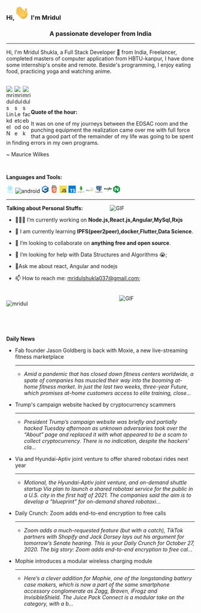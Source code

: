 ### Hi,<img src="https://raw.githubusercontent.com/ABSphreak/ABSphreak/master/gifs/Hi.gif" width="40px" /> I'm Mridul
<h3 align="center">A passionate developer from India</h3>

<hr/>

Hi, I'm Mridul Shukla, a Full Stack Developer 🚀 from India, Freelancer, completed masters of computer application from HBTU-kanpur,
I have done some internship's onsite and remote. Beside's programming, I enjoy eating food, practicing yoga and watching anime.

<br/>
<a href="https://www.linkedin.com/in/mridul-shukla-899123174/">
  <img align="left" alt="mriduls LinkdeIN" width="22px" src="https://cdn.jsdelivr.net/npm/simple-icons@v3/icons/linkedin.svg" />
</a>
<a href="https://leetcode.com/mridul37shukla/">
  <img align="left" alt="mriduls Leetcode" width="22px" src="https://cdn.jsdelivr.net/npm/simple-icons@v3/icons/leetcode.svg" />
</a>
<a href="https://www.facebook.com/mridul.shukla.524/">
  <img align="left" alt="mriduls facebook" width="22px" src="https://img.icons8.com/dusk/64/000000/facebook-new--v2.png" />
</a>
<br/>
<pre>

</pre>

**Quote of the hour:**

It was on one of my journeys between the EDSAC room and the punching equipment the realization came over me with full force that a good part of the remainder of my life was going to be spent in finding errors in my own programs.

~ Maurice Wilkes
<pre>

</pre>
**Languages and Tools:**  

<p align="left"><img src="https://raw.githubusercontent.com/devicons/devicon/master/icons/react/react-original-wordmark.svg" alt="react" width="20" height="20"/> <img src="https://github.com/ReactiveX/rxjs/blob/master/docs_app/assets/Rx_Logo_S.png" alt="android" width="20" height="20"/> <img src="https://raw.githubusercontent.com/devicons/devicon/master/icons/cplusplus/cplusplus-original.svg" alt="cplusplus" width="20" height="20"/>   <img src="https://raw.githubusercontent.com/devicons/devicon/master/icons/html5/html5-original-wordmark.svg" alt="html5" width="20" height="20"/> <img src="https://raw.githubusercontent.com/devicons/devicon/master/icons/javascript/javascript-original.svg" alt="javascript" width="20" height="20"/> <img src="https://raw.githubusercontent.com/devicons/devicon/master/icons/typescript/typescript-original.svg" alt="typescript" width="20" height="20"/> <img src="https://raw.githubusercontent.com/devicons/devicon/master/icons/mongodb/mongodb-original-wordmark.svg" alt="mongodb" width="20" height="20"/> <img src="https://raw.githubusercontent.com/devicons/devicon/master/icons/mysql/mysql-original-wordmark.svg" alt="mysql" width="20" height="20"/> <img src="https://raw.githubusercontent.com/devicons/devicon/master/icons/postgresql/postgresql-original-wordmark.svg" alt="postgresql" width="20" height="20"/> <img src="https://raw.githubusercontent.com/devicons/devicon/master/icons/nodejs/nodejs-original-wordmark.svg" alt="nodejs" width="20" height="20"/> <img src="https://raw.githubusercontent.com/devicons/devicon/master/icons/nginx/nginx-original.svg" alt="nginx" width="20" height="20"/></p><p align="center"> 

<hr/>

<img align="right" alt="GIF"   width="45%" src="https://i.imgur.com/AfhCiQ7.gif"   />




**Talking about Personal Stuffs:**

- 👨🏽‍💻 I’m currently working on **Node.js,React.js,Angular,MySql,Rxjs**

- 🌱 I am currently learning **IPFS(peer2peer),docker,Flutter,Data Science**. 

- 👯 I’m looking to collaborate on **anything free and open source**.

- 🤔 I’m looking for help with Data Structures and Algorithms 😭;

- 💬Ask me about react, Angular and nodejs

- 📫 How to reach me: mridulshukla037@gmail.com;

 
<br/>
<img align="right" width="40%"  alt="GIF" src="https://media.giphy.com/media/836HiJc7pgzy8iNXCn/giphy.gif" />

<img align="left" width="55%"  src="https://github-readme-stats.vercel.app/api?username=mridul037&show_icons=true&hide_border=true" alt="mridul" /> </p>
<br/>
<br/>

<pre>


</pre>
**Daily News**
  - Fab founder Jason Goldberg is back with Moxie, a new live-streaming fitness marketplace
     <hr/>
     
      - *Amid a pandemic that has closed down fitness centers worldwide, a spate of companies has muscled their way into the booming at-home fitness market. In just the last two weeks, three-year Future, which promises at-home customers access to elite training, close…*
     
  - Trump's campaign website hacked by cryptocurrency scammers
      <hr/>
      
      - *President Trump’s campaign website was briefly and partially hacked Tuesday afternoon as unknown adversaries took over the “About” page and replaced it with what appeared to be a scam to collect cryptocurrency. There is no indication, despite the hackers’ cla…*
      
  - Via and Hyundai-Aptiv joint venture to offer shared robotaxi rides next year
      <hr/>
      
      - *Motional, the Hyundai-Aptiv joint venture, and on-demand shuttle startup Via plan to launch a shared robotaxi service for the public in a U.S. city in the first half of 2021. The companies said the aim is to develop a “blueprint” for on-demand shared robotaxi…*
      
  - Daily Crunch: Zoom adds end-to-end encryption to free calls
      <hr/>
      
      - *Zoom adds a much-requested feature (but with a catch), TikTok partners with Shopify and Jack Dorsey lays out his argument for tomorrow’s Senate hearing. This is your Daily Crunch for October 27, 2020. The big story: Zoom adds end-to-end encryption to free cal…*
       
  - Mophie introduces a modular wireless charging module
      <hr/>
       
       - *Here’s a clever addition for Mophie, one of the longstanding battery case makers, which is now a part of the same smartphone accessory conglomerate as Zagg, Braven, iFrogz and InvisibleShield. The Juice Pack Connect is a modular take on the category, with a b…*
      





